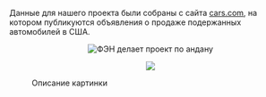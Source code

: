 Данные для нашего проекта были собраны с сайта [cars.com](https://www.cars.com/), на котором публикуются объявления о продаже подержанных автомобилей в США.

<div align="center">
    <img src="https://imgur.com/JAVmJYB.jpg" alt="ФЭН делает проект по андану">
</div>


<figure>
  <p align="center">
    <img src="https://imgur.com/JAVmJYB.jpg">
  </p>
  <figcaption>Описание картинки</figcaption>
</figure>

